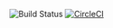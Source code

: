 ![Build Status](https://github.com/habibAbdelgaber/eduSystem/actions/workflows/ci.yml/badge.svg)
[![CircleCI](https://circleci.com/gh/habibAbdelgaber/eduSystem/tree/main.svg?style=svg)](https://circleci.com/gh/habibAbdelgaber/eduSystem/tree/main)



